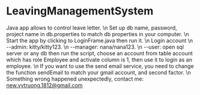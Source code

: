 # LeavingManagementSystem
Java app allows to control leave letter.
\n Set up db name, password, project name in db.properties to match db properties in your computer.
\n Start the app by clicking to LoginFrame.java then run it.
\n Login account
\n --admin: kitty/kitty123.
\n --manager: nana/nana123.
\n --user: open sql server or any db then run the script, choose an account from table account which has role Employee and activate column is 1, then use it to login as an employee.
\n If you want to use the send email service, you need to change the function sendEmail to match your gmail account, and second factor.
\n Something wrong happened unexpectedly, contact me: new.vytruong.1812@gmail.com
